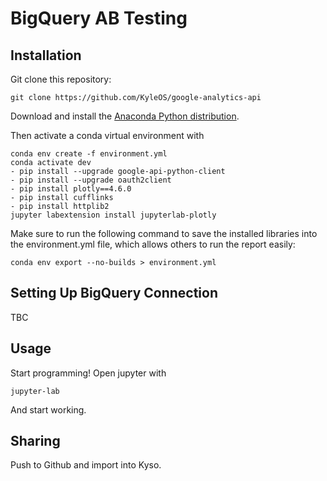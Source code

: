 # BigQuery AB Testing

## Installation

Git clone this repository:

```
git clone https://github.com/KyleOS/google-analytics-api
```

Download and install the [Anaconda Python distribution](https://www.anaconda.com/distribution/).

Then activate a conda virtual environment with

```
conda env create -f environment.yml
conda activate dev
- pip install --upgrade google-api-python-client
- pip install --upgrade oauth2client
- pip install plotly==4.6.0
- pip install cufflinks
- pip install httplib2
jupyter labextension install jupyterlab-plotly
```

Make sure to run the following command to save the installed libraries into the environment.yml file,
which allows others to run the report easily:

```
conda env export --no-builds > environment.yml
```

## Setting Up BigQuery Connection 
TBC

## Usage

Start programming! Open jupyter with

```
jupyter-lab
```

And start working.


## Sharing

Push to Github and import into Kyso.